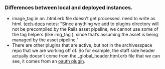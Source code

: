 ### Differences between local and deployed instances.

- image_tag in an .html.erb file doesn't get processed. need to write as html. [tech-docs](https://archivesspace.github.io/tech-docs/customization/theming.html) notes: "Since anything we add to plugins directory will not be precompiled by the Rails asset pipeline, we cannot use some of the tag helpers (like img_tag ), since that’s assuming the asset is being managed by the asset pipeline." 
- There are other plugins that are active, but not in the archivesspace repo that we are working off of. So for example, the staff side header actually doesn’t come from the _global_header.html.erb file that we can see, it comes from an [oauth plugin](https://github.com/lyrasis/aspace-oauth). 